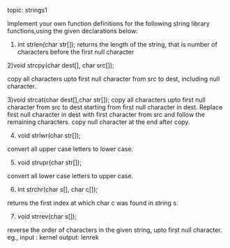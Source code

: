 topic: strings1

Implement your own function definitions for the following string library functions,using the given declarations below:

1) int strlen(char str[]);
returns the length of the string, that is number of characters before the first null character

2)void strcpy(char dest[], char src[]);

copy all characters upto first null character from src to dest, including null character.

3)void strcat(char dest[],char str[]);
copy all characters upto first null character from src to dest starting from first null character in dest. Replace first null character in dest with first character from src and follow the remaining characters. copy null character at the end after copy.

4) void strlwr(char str[]);

convert all upper case letters to lower case.

5) void strupr(char str[]);

convert all lower case letters to upper case.

6) int strchr(char s[], char c[]);

returns the first index at which char c was found in string s.

7) void strrev(char s[]);

reverse the order of characters in the given string, upto first null character.
eg., input : kernel
output: lenrek